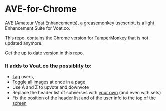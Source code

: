 # AVE-for-Chrome

[AVE](https://github.com/HorzaGobuchul/Amateur-Voat-Enhancements) (Amateur Voat Enhancements), a [greasemonkey](http://www.greasespot.net/) usescript, is a light Enhancement Suite for Voat.co.

This repo. contains the Chrome version for [TamperMonkey](http://tampermonkey.net) that is not updated anymore.

Get the [up to date version](https://github.com/HorzaGobuchul/Amateur-Voat-Enhancements/raw/master/Amateur-Voat-Enhancements.user.js) in this [repo](https://github.com/HorzaGobuchul/Amateur-Voat-Enhancements).

### It adds to Voat.co the possiblity to:

* [Tag](https://i.imgur.com/azBCRIB.png) users,
* [Toggle all images](https://i.imgur.com/8rcfCgz.png) at once in a page
* Use A and Z to upvote and downvote
* Replace the header list of subverses with [your own](https://i.imgur.com/qbh3fIq.jpg) (and even with sets)
* Fix the position of the header list and of the user info to the [top of the screen](https://i.imgur.com/OLs5waM.png)